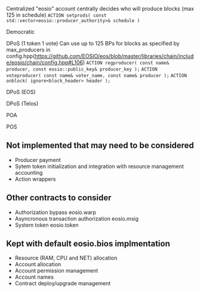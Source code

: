 

Centralized
"eosio" account centrally decides who will produce blocks (max 125 in schedule)
`ACTION setprods( const std::vector<eosio::producer_authority>& schedule )`

Democratic

DPoS (1 token 1 vote)
Can use up to 125 BPs for blocks as specified by max_producers in config.hpp(https://github.com/EOSIO/eos/blob/master/libraries/chain/include/eosio/chain/config.hpp#L106)
`ACTION regproducer( const name& producer, const eosio::public_key& producer_key );`
`ACTION voteproducer( const name& voter_name, const name& producer );`
`ACTION onblock( ignore<block_header> header );`

DPoS (EOS)

DPoS (Telos)

POA

POS

## Not implemented that may need to be considered

* Producer payment
* Sytem token initialization and integration with resource management accounting
* Action wrappers

## Other contracts to consider

* Authorization bypass eosio.warp
* Asyncronous transaction authorization eosio.msig
* System token eosio.token

## Kept with default eosio.bios implmentation

* Resource (RAM, CPU and NET) allocation
* Account allocation
* Account permission management
* Account names
* Contract deploy/upgrade management